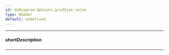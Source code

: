 ```yaml
---
id: dxDiagram.Options.gridSize.value
type: Number
default: undefined
---
```

---
##### shortDescription
<!-- Description goes here -->

---
<!-- Description goes here -->